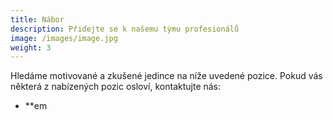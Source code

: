 ```yaml
---
title: Nábor
description: Přidejte se k našemu týmu profesionálů
image: /images/image.jpg
weight: 3
---
```

Hledáme motivované a zkušené jedince na níže uvedené pozice. Pokud vás některá z nabízených pozic osloví, kontaktujte nás:

- **em
